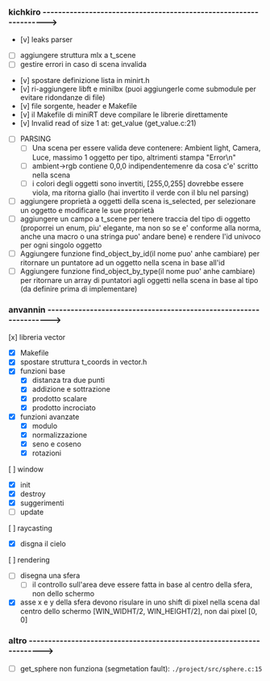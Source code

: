 ### kichkiro ------------------------------------------------------------------>

- [v] leaks parser
- [ ] aggiungere struttura mlx a t_scene
- [ ] gestire errori in caso di scena invalida
- [v] spostare definizione lista in minirt.h
- [v] ri-aggiungere libft e minilbx (puoi aggiungerle come submodule per evitare ridondanze di file)
- [v] file sorgente, header e Makefile
- [v] il Makefile di miniRT deve compilare le librerie direttamente
- [v] Invalid read of size 1 at: get_value (get_value.c:21)

- [ ] PARSING
	- [ ] Una scena per essere valida deve contenere: Ambient light, Camera, Luce, massimo 1 oggetto per tipo, altrimenti stampa "Error\n"
	- [ ] ambient->rgb contiene 0,0,0 indipendentemenre da cosa c'e' scritto nella scena
	- [ ] i colori degli oggetti sono invertiti, [255,0,255] dovrebbe essere viola, ma ritorna giallo (hai invertito il verde con il blu nel parsing)

- [ ] aggiungere proprietà a oggetti della scena is_selected, per selezionare un oggetto e modificare le sue proprietà
- [ ] aggiungere un campo a t_scene per tenere traccia del tipo di oggetto (proporrei un enum, piu' elegante, ma non so se e' conforme alla norma, anche una macro o una stringa puo' andare bene) e rendere l'id univoco per ogni singolo oggetto
- [ ] Aggiungere funzione find_object_by_id(il nome puo' anhe cambiare) per ritornare un puntatore ad un oggetto nella scena in base all'id
- [ ] Aggiungere funzione find_object_by_type(il nome puo' anhe cambiare) per ritornare un array di puntatori agli oggetti nella scena in base al tipo (da definire prima di implementare)

### anvannin ------------------------------------------------------------------>

[x] libreria vector
- [x] Makefile
- [x] spostare struttura t_coords in vector.h
- [x] funzioni base
	- [x] distanza tra due punti
	- [x] addizione e sottrazione
	- [x] prodotto scalare
	- [x] prodotto incrociato
- [x] funzioni avanzate
	- [x] modulo
	- [x] normalizzazione
	- [x] seno e coseno
	- [x] rotazioni

[ ] window
- [x] init
- [x] destroy
- [x] suggerimenti
- [ ] update

[ ] raycasting
- [x] disgna il cielo

[ ] rendering
- [ ] disegna una sfera
	- [ ] il controllo sull'area deve essere fatta in base al centro della sfera, non dello schermo
- [X] asse x e y della sfera devono risulare in uno shift di pixel nella scena dal centro dello schermo [WIN_WIDHT/2, WIN_HEIGHT/2], non dai pixel [0, 0]

### altro --------------------------------------------------------------------->

- [ ] get_sphere non funziona (segmetation fault): `./project/src/sphere.c:15`
